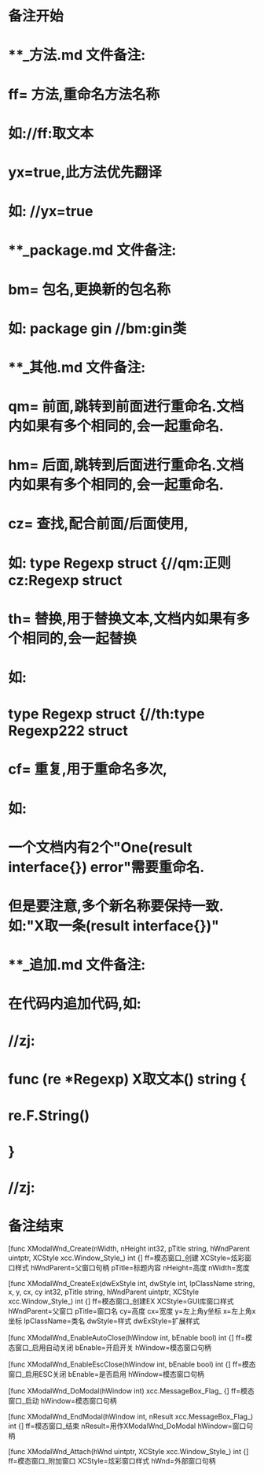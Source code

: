 # 备注开始
# **_方法.md 文件备注:
# ff= 方法,重命名方法名称
# 如://ff:取文本
#
# yx=true,此方法优先翻译
# 如: //yx=true

# **_package.md 文件备注:
# bm= 包名,更换新的包名称 
# 如: package gin //bm:gin类

# **_其他.md 文件备注:
# qm= 前面,跳转到前面进行重命名.文档内如果有多个相同的,会一起重命名.
# hm= 后面,跳转到后面进行重命名.文档内如果有多个相同的,会一起重命名.
# cz= 查找,配合前面/后面使用,
# 如: type Regexp struct {//qm:正则 cz:Regexp struct
#
# th= 替换,用于替换文本,文档内如果有多个相同的,会一起替换
# 如:
# type Regexp struct {//th:type Regexp222 struct
#
# cf= 重复,用于重命名多次,
# 如: 
# 一个文档内有2个"One(result interface{}) error"需要重命名.
# 但是要注意,多个新名称要保持一致. 如:"X取一条(result interface{})"

# **_追加.md 文件备注:
# 在代码内追加代码,如:
# //zj:
# func (re *Regexp) X取文本() string { 
# re.F.String()
# }
# //zj:
# 备注结束

[func XModalWnd_Create(nWidth, nHeight int32, pTitle string, hWndParent uintptr, XCStyle xcc.Window_Style_) int {]
ff=模态窗口_创建
XCStyle=炫彩窗口样式
hWndParent=父窗口句柄
pTitle=标题内容
nHeight=高度
nWidth=宽度

[func XModalWnd_CreateEx(dwExStyle int, dwStyle int, lpClassName string, x, y, cx, cy int32, pTitle string, hWndParent uintptr, XCStyle xcc.Window_Style_) int {]
ff=模态窗口_创建EX
XCStyle=GUI库窗口样式
hWndParent=父窗口
pTitle=窗口名
cy=高度
cx=宽度
y=左上角y坐标
x=左上角x坐标
lpClassName=类名
dwStyle=样式
dwExStyle=扩展样式

[func XModalWnd_EnableAutoClose(hWindow int, bEnable bool) int {]
ff=模态窗口_启用自动关闭
bEnable=开启开关
hWindow=模态窗口句柄

[func XModalWnd_EnableEscClose(hWindow int, bEnable bool) int {]
ff=模态窗口_启用ESC关闭
bEnable=是否启用
hWindow=模态窗口句柄

[func XModalWnd_DoModal(hWindow int) xcc.MessageBox_Flag_ {]
ff=模态窗口_启动
hWindow=模态窗口句柄

[func XModalWnd_EndModal(hWindow int, nResult xcc.MessageBox_Flag_) int {]
ff=模态窗口_结束
nResult=用作XModalWnd_DoModal
hWindow=窗口句柄

[func XModalWnd_Attach(hWnd uintptr, XCStyle xcc.Window_Style_) int {]
ff=模态窗口_附加窗口
XCStyle=炫彩窗口样式
hWnd=外部窗口句柄
